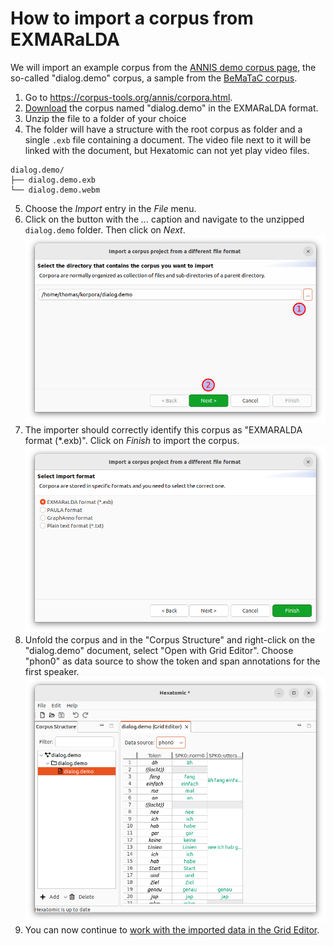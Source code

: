 # How to import a corpus from EXMARaLDA

We will import an example corpus from the [ANNIS demo corpus
page](https://corpus-tools.org/annis/corpora.html), the so-called
"dialog.demo" corpus, a sample from the [BeMaTaC corpus](https://www.linguistik.hu-berlin.de/de/institut/professuren/korpuslinguistik/forschung/bematac).

1. Go to <https://corpus-tools.org/annis/corpora.html>.
2. [Download](https://corpus-tools.org/corpora/dialog.demo_EXMARaLDA.zip) the corpus named "dialog.demo" in the EXMARaLDA format.
3. Unzip the file to a folder of your choice
4. The folder will have a structure with the root corpus as folder and a single `.exb` file containing a document. The video file next to it will be linked with the document, but Hexatomic can not yet play video files.
```plain
dialog.demo/
├── dialog.demo.exb
└── dialog.demo.webm
```
5. Choose the *Import* entry in the *File* menu.
6. Click on the button with the *...* caption and navigate to the unzipped `dialog.demo` folder. Then click on *Next*.
![Select a corpus folder in the import wizard](select-dialog-demo-folder.png)
7. The importer should correctly identify this corpus as "EXMARALDA format (*.exb)". Click on *Finish* to import the corpus.
![Format selection wizard step](dialog-demo-finish.png)
8. Unfold the corpus and in the "Corpus Structure" and right-click on the "dialog.demo" document, select "Open with Grid Editor".
Choose "phon0" as data source to show the token and span annotations for the first speaker.
![Grid editor with the openend document](dialog-demo-grid-editor.png)
9. You can now continue to [work with the imported data in the Grid Editor](../usage/grid-editor/index.html).
